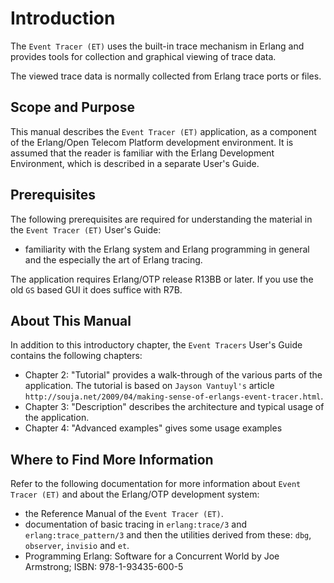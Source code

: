 <!--
%CopyrightBegin%

SPDX-License-Identifier: Apache-2.0

Copyright Ericsson AB 2023-2024. All Rights Reserved.

Licensed under the Apache License, Version 2.0 (the "License");
you may not use this file except in compliance with the License.
You may obtain a copy of the License at

    http://www.apache.org/licenses/LICENSE-2.0

Unless required by applicable law or agreed to in writing, software
distributed under the License is distributed on an "AS IS" BASIS,
WITHOUT WARRANTIES OR CONDITIONS OF ANY KIND, either express or implied.
See the License for the specific language governing permissions and
limitations under the License.

%CopyrightEnd%
-->
# Introduction

The `Event Tracer (ET)` uses the built-in trace mechanism in Erlang and provides
tools for collection and graphical viewing of trace data.

The viewed trace data is normally collected from Erlang trace ports or files.

## Scope and Purpose

This manual describes the `Event Tracer (ET)` application, as a component of the
Erlang/Open Telecom Platform development environment. It is assumed that the
reader is familiar with the Erlang Development Environment, which is described
in a separate User's Guide.

## Prerequisites

The following prerequisites are required for understanding the material in the
`Event Tracer (ET)` User's Guide:

- familiarity with the Erlang system and Erlang programming in general and the
  especially the art of Erlang tracing.

The application requires Erlang/OTP release R13BB or later. If you use the old
`GS` based GUI it does suffice with R7B.

## About This Manual

In addition to this introductory chapter, the `Event Tracers` User's Guide
contains the following chapters:

- Chapter 2: "Tutorial" provides a walk-through of the various parts of the
  application. The tutorial is based on `Jayson Vantuyl's` article
  `http://souja.net/2009/04/making-sense-of-erlangs-event-tracer.html`.
- Chapter 3: "Description" describes the architecture and typical usage of the
  application.
- Chapter 4: "Advanced examples" gives some usage examples

## Where to Find More Information

Refer to the following documentation for more information about
`Event Tracer (ET)` and about the Erlang/OTP development system:

- the Reference Manual of the `Event Tracer (ET)`.
- documentation of basic tracing in `erlang:trace/3` and
  `erlang:trace_pattern/3` and then the utilities derived from these: `dbg`,
  `observer`, `invisio` and `et`.
- Programming Erlang: Software for a Concurrent World by Joe Armstrong; ISBN:
  978-1-93435-600-5
